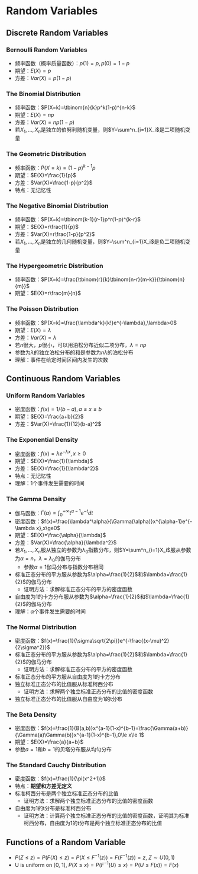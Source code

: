 # Random Variables

## Discrete Random Variables

### Bernoulli Random Variables

- 频率函数（概率质量函数）：$p(1)=p,p(0)=1-p$
- 期望：$E(X)=p$
- 方差：$Var(X)=p(1-p)$

### The Binomial Distribution

- 频率函数：$P(X=k)=\tbinom{n}{k}p^k(1-p)^{n-k}$
- 期望：$E(X)=np$
- 方差：$Var(X)=np(1-p)$
- 若$X_1,\dots,X_n$是独立的伯努利随机变量，则$Y=\sum^n_{i=1}X_i$是二项随机变量

### The Geometric Distribution

- 频率函数：$P(X=k)=(1-p)^{k-1}p$
- 期望：$E(X)=\frac{1}{p}$
- 方差：$Var(X)=\frac{1-p}{p^2}$
- 特点：无记忆性

### The Negative Binomial Distribution

- 频率函数：$P(X=k)=\tbinom{k-1}{r-1}p^r(1-p)^{k-r}$
- 期望：$E(X)=r\frac{1}{p}$
- 方差：$Var(X)=r\frac{1-p}{p^2}$
- 若$X_1,\dots,X_n$是独立的几何随机变量，则$Y=\sum^n_{i=1}X_i$是负二项随机变量

### The Hypergeometric Distribution

- 频率函数：$P(X=k)=\frac{\tbinom{r}{k}\tbinom{n-r}{m-k}}{\tbinom{n}{m}}$
- 期望：$E(X)=r\frac{m}{n}$

### The Poisson Distribution

- 频率函数：$P(X=k)=\frac{\lambda^k}{k!}e^{-\lambda},\lambda>0$
- 期望：$E(X)=\lambda$
- 方差：$Var(X)=\lambda$
- 若$n$很大，$p$很小，可以用泊松分布近似二项分布，$\lambda=np$
- 参数为$\lambda$的独立泊松分布的和是参数为$n\lambda$的泊松分布
- 理解：事件在给定时间区间内发生的次数



## Continuous Random Variables

### Uniform Random Variables

- 密度函数：$f(x)=1/(b-a),a\le x\le b$
- 期望：$E(X)=\frac{a+b}{2}$
- 方差：$Var(X)=\frac{1}{12}(b-a)^2$

### The Exponential Density

- 密度函数：$f(x)=\lambda e^{-\lambda x},x\ge0$
- 期望：$E(X)=\frac{1}{\lambda}$
- 方差：$E(X)=\frac{1}{\lambda^2}$
- 特点：无记忆性
- 理解：1个事件发生需要的时间

### The Gamma Density

- 伽马函数：$\Gamma(\alpha)=\int^{+\infty}_0t^{\alpha-1}e^{-t}dt$
- 密度函数：$f(x)=\frac{\lambda^\alpha}{\Gamma(\alpha)}x^{\alpha-1}e^{-\lambda x},x\ge0$
- 期望：$E(X)=\frac{\alpha}{\lambda}$
- 方差：$Var(X)=\frac{\alpha}{\lambda^2}$
- 若$X_1,\dots,X_n$服从独立的参数为$\lambda_0$指数分布，则$Y=\sum^n_{i=1}X_i$服从参数为$\alpha=n$，$\lambda=\lambda_0$的伽马分布
  - 参数$\alpha=1$伽马分布与指数分布相同
- 标准正态分布的平方服从参数为$\alpha=\frac{1}{2}$和$\lambda=\frac{1}{2}$的伽马分布
  - 证明方法：求解标准正态分布的平方的密度函数
- 自由度为1的卡方分布服从参数为$\alpha=\frac{1}{2}$和$\lambda=\frac{1}{2}$的伽马分布
- 理解：$\alpha$个事件发生需要的时间

### The Normal Distribution

- 密度函数：$f(x)=\frac{1}{\sigma\sqrt{2\pi}}e^{-\frac{(x-\mu)^2}{2\sigma^2}}$
- 标准正态分布的平方服从参数为$\alpha=\frac{1}{2}$和$\lambda=\frac{1}{2}$的伽马分布
  - 证明方法：求解标准正态分布的平方的密度函数
- 标准正态分布的平方服从自由度为1的卡方分布
- 独立标准正态分布的比值服从标准柯西分布
  - 证明方法：求解两个独立标准正态分布的比值的密度函数
- 独立标准正态分布的比值服从自由度为1的t分布

### The Beta Density

- 密度函数：$f(x)=\frac{1}{B(a,b)}x^{a-1}(1-x)^{b-1}=\frac{\Gamma(a+b)}{\Gamma(a)\Gamma(b)}x^{a-1}(1-x)^{b-1},0\le x\le 1$
- 期望：$E(X)=\frac{a}{a+b}$
- 参数$a=1$和$b=1$的贝塔分布服从均匀分布

### The Standard Cauchy Distribution

- 密度函数：$f(x)=\frac{1}{\pi(x^2+1)}$
- 特点：**期望和方差无定义**
- 标准柯西分布是两个独立标准正态分布的比值
  - 证明方法：求解两个独立标准正态分布的比值的密度函数
- 自由度为1的t分布是标准柯西分布
  - 证明方法：计算两个独立标准正态分布的比值的密度函数，证明其为标准柯西分布，自由度为1的t分布是两个独立标准正态分布的比值



## Functions of a Random Variable

- $P(Z\le z)=P(F(X)\le z)=P(X\le F^{-1}(z))=F(F^{-1}(z))=z$, $Z\sim U(0,1)$
- U is uniform on [0, 1], $P(X\le x)=P(F^{-1}(U)\le x)=P(U\le F(x))=F(x)$